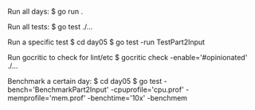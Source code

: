 Run all days:
$ go run .

Run all tests:
$ go test ./...

Run a specific test
$ cd day05
$ go test -run TestPart2Input

Run gocritic to check for lint/etc
$ gocritic check -enable='#opinionated' ./...

Benchmark a certain day:
$ cd day05
$ go test -bench='BenchmarkPart2Input' -cpuprofile='cpu.prof' -memprofile='mem.prof' -benchtime='10x' -benchmem